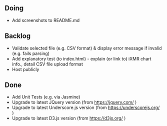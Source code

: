 Doing
----
* Add screenshots to README.md

Backlog
-------
* Validate selected file (e.g. CSV format) & display error message if invalid (e.g. fails parsing)
* Add explanatory test (to index.html) - explain (or link to) iXMR chart info., detail CSV file upload format
* Host publicly

Done
----
* Add Unit Tests (e.g. via Jasmine)
* Upgrade to latest JQuery version (from https://jquery.com/ )
* Upgrade to latest Underscore.js version (from https://underscorejs.org/ )
* Upgrade to latest D3.js version (from https://d3js.org/ )

